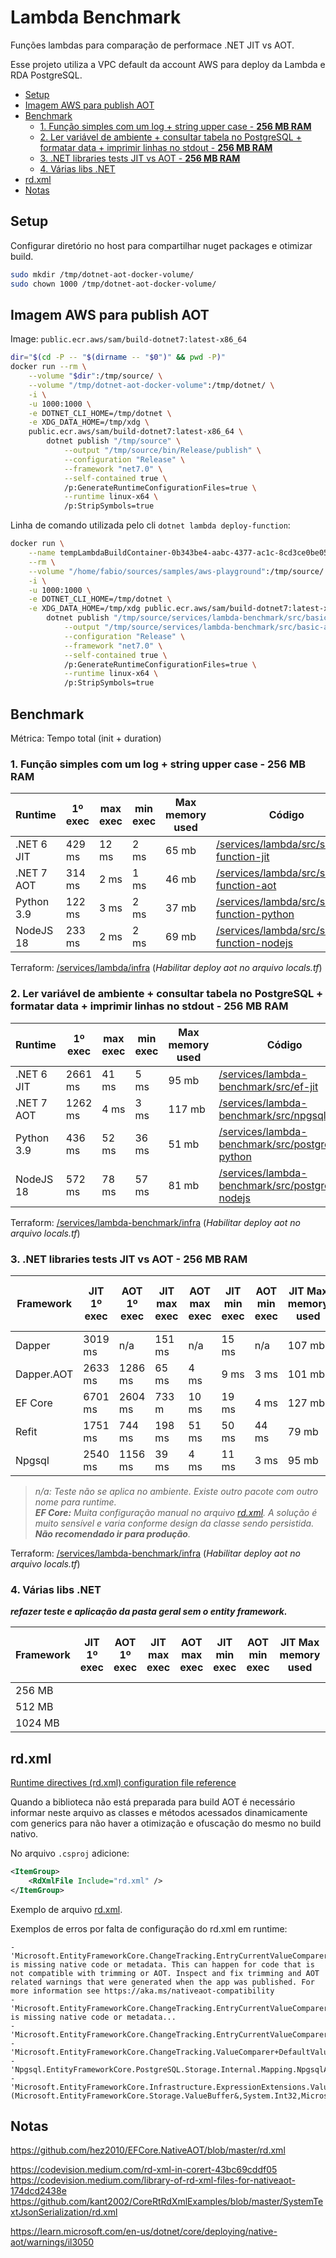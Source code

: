 # Lambda Benchmark

Funções lambdas para comparação de performace .NET JIT vs AOT.

Esse projeto utiliza a VPC default da account AWS para deploy da Lambda e RDA PostgreSQL.

- [Setup](#setup)
- [Imagem AWS para publish AOT](#imagem-aws-para-publish-aot)
- [Benchmark](#benchmark)
  - [1. Função simples com um log + string upper case - **256 MB RAM**](#1-função-simples-com-um-log--string-upper-case---256-mb-ram)
  - [2. Ler variável de ambiente + consultar tabela no PostgreSQL + formatar data + imprimir linhas no stdout - **256 MB RAM**](#2-ler-variável-de-ambiente--consultar-tabela-no-postgresql--formatar-data--imprimir-linhas-no-stdout---256-mb-ram)
  - [3. .NET libraries tests JIT vs AOT - **256 MB RAM**](#3-net-libraries-tests-jit-vs-aot---256-mb-ram)
  - [4. Várias libs .NET](#4-várias-libs-net)
- [rd.xml](#rdxml)
- [Notas](#notas)

## Setup

Configurar diretório no host para compartilhar nuget packages e otimizar build.

```bash
sudo mkdir /tmp/dotnet-aot-docker-volume/
sudo chown 1000 /tmp/dotnet-aot-docker-volume/
```

## Imagem AWS para publish AOT

Image: `public.ecr.aws/sam/build-dotnet7:latest-x86_64`

```bash
dir="$(cd -P -- "$(dirname -- "$0")" && pwd -P)"
docker run --rm \
    --volume "$dir":/tmp/source/ \
    --volume "/tmp/dotnet-aot-docker-volume":/tmp/dotnet/ \
    -i \
    -u 1000:1000 \
    -e DOTNET_CLI_HOME=/tmp/dotnet \
    -e XDG_DATA_HOME=/tmp/xdg \
    public.ecr.aws/sam/build-dotnet7:latest-x86_64 \
        dotnet publish "/tmp/source" \
            --output "/tmp/source/bin/Release/publish" \
            --configuration "Release" \
            --framework "net7.0" \
            --self-contained true \
            /p:GenerateRuntimeConfigurationFiles=true \
            --runtime linux-x64 \
            /p:StripSymbols=true
```

Linha de comando utilizada pelo cli `dotnet lambda deploy-function`:

```bash
docker run \
    --name tempLambdaBuildContainer-0b343be4-aabc-4377-ac1c-8cd3ce0be050 \
    --rm \
    --volume "/home/fabio/sources/samples/aws-playground":/tmp/source/ \
    -i \
    -u 1000:1000 \
    -e DOTNET_CLI_HOME=/tmp/dotnet \
    -e XDG_DATA_HOME=/tmp/xdg public.ecr.aws/sam/build-dotnet7:latest-x86_64 \
        dotnet publish "/tmp/source/services/lambda-benchmark/src/basic-aot" \
            --output "/tmp/source/services/lambda-benchmark/src/basic-aot/bin/Release/net7.0/publish" \
            --configuration "Release" \
            --framework "net7.0" \
            --self-contained true \
            /p:GenerateRuntimeConfigurationFiles=true \
            --runtime linux-x64 \
            /p:StripSymbols=true
```

## Benchmark

Métrica: Tempo total (init + duration)

### 1. Função simples com um log + string upper case - **256 MB RAM**

| Runtime       | 1º exec   | max exec  | min exec  | Max memory used   | Código |
|---------------|-----------|-----------|-----------|-------------------|--------|
| .NET 6 JIT    | 429 ms    | 12 ms     | 2 ms      | 65 mb             | [/services/lambda/src/simple-function-jit](/services/lambda/src/simple-function-jit) |
| .NET 7 AOT    | 314 ms    | 2 ms      | 1 ms      | 46 mb             | [/services/lambda/src/simple-function-aot](/services/lambda/src/simple-function-aot) |
| Python 3.9    | 122 ms    | 3 ms      | 2 ms      | 37 mb             | [/services/lambda/src/simple-function-python](/services/lambda/src/simple-function-python) |
| NodeJS 18     | 233 ms    | 2 ms      | 2 ms      | 69 mb             | [/services/lambda/src/simple-function-nodejs](/services/lambda/src/simple-function-nodejs) |

Terraform: [/services/lambda/infra](/services/lambda/infra) (*Habilitar deploy aot no arquivo locals.tf*)

### 2. Ler variável de ambiente + consultar tabela no PostgreSQL + formatar data + imprimir linhas no stdout - **256 MB RAM**

| Runtime       | 1º exec   | max exec  | min exec  | Max memory used   | Código |
|---------------|-----------|-----------|-----------|-------------------|--------|
| .NET 6 JIT    | 2661 ms   | 41 ms     | 5 ms      | 95 mb             | [/services/lambda-benchmark/src/ef-jit](/services/lambda-benchmark/src/ef-jit) |
| .NET 7 AOT    | 1262 ms   | 4 ms      | 3 ms      | 117 mb            | [/services/lambda-benchmark/src/npgsql-aot](/services/lambda-benchmark/src/npgsql-aot) |
| Python 3.9    | 436 ms    | 52 ms     | 36 ms     | 51 mb             | [/services/lambda-benchmark/src/postgresql-python](/services/lambda-benchmark/src/postgresql-python) |
| NodeJS 18     | 572 ms    | 78 ms     | 57 ms     | 81 mb             | [/services/lambda-benchmark/src/postgresql-nodejs](/services/lambda-benchmark/src/postgresql-nodejs) |

Terraform: [/services/lambda-benchmark/infra](/services/lambda-benchmark/infra) (*Habilitar deploy aot no arquivo locals.tf*)

### 3. .NET libraries tests JIT vs AOT - **256 MB RAM**

| Framework     | JIT 1º exec   | AOT 1º exec   | JIT max exec  | AOT max exec  | JIT min exec  | AOT min exec  | JIT Max memory used   | AOT Max memory used   |
|---------------|---------------|---------------|---------------|---------------|---------------|---------------|-----------------------|-----------------------|
| Dapper        | 3019 ms       | n/a           | 151 ms        | n/a           | 15 ms         | n/a           | 107 mb                | n/a                   |
| Dapper.AOT    | 2633 ms       | 1286 ms       | 65 ms         | 4 ms          | 9 ms          | 3 ms          | 101 mb                | 115 mb                |
| EF Core       | 6701 ms       | 2604 ms       | 733 m         | 10 ms         | 19 ms         | 4 ms          | 127 mb                | 182 mb                |
| Refit         | 1751 ms       | 744 ms        | 198 ms        | 51 ms         | 50 ms         | 44 ms         | 79 mb                 | 60 mb                 |
| Npgsql        | 2540 ms       | 1156 ms       | 39 ms         | 4 ms          | 11 ms         | 3 ms          | 95 mb                 | 116 mb                |

> *n/a: Teste não se aplica no ambiente. Existe outro pacote com outro nome para runtime.*  
> ***EF Core:** Muita configuração manual no arquivo [rd.xml](src/ef-aot/rd.xml). A solução é muito sensível e varia conforme design da classe sendo persistida. **Não recomendado ir para produção**.*

Terraform: [/services/lambda-benchmark/infra](/services/lambda-benchmark/infra) (*Habilitar deploy aot no arquivo locals.tf*)

### 4. Várias libs .NET

***refazer teste e aplicação da pasta geral sem o entity framework.***

| Framework | JIT 1º exec   | AOT 1º exec   | JIT max exec  | AOT max exec  | JIT min exec  | AOT min exec  | JIT Max memory used   | AOT Max memory used   |
|-----------|---------------|---------------|---------------|---------------|---------------|---------------|-----------------------|-----------------------|
| 256 MB    | |
| 512 MB    | |
| 1024 MB   | |

## rd.xml

[Runtime directives (rd.xml) configuration file reference](https://learn.microsoft.com/en-us/windows/uwp/dotnet-native/runtime-directives-rd-xml-configuration-file-reference)

Quando a biblioteca não está preparada para build AOT é necessário informar neste arquivo as classes e métodos acessados dinamicamente com generics para não haver a otimização e ofuscação do mesmo no build nativo.

No arquivo `.csproj` adicione:

```xml
<ItemGroup>
    <RdXmlFile Include="rd.xml" />
</ItemGroup>
```

Exemplo de arquivo [rd.xml](src/ef-aot/rd.xml).

Exemplos de erros por falta de configuração do rd.xml em runtime:

```log
- 'Microsoft.EntityFrameworkCore.ChangeTracking.EntryCurrentValueComparer`1[System.Guid]' is missing native code or metadata. This can happen for code that is not compatible with trimming or AOT. Inspect and fix trimming and AOT related warnings that were generated when the app was published. For more information see https://aka.ms/nativeaot-compatibility
- 'Microsoft.EntityFrameworkCore.ChangeTracking.EntryCurrentValueComparer`1[System.Guid]' is missing native code or metadata...
- 'Microsoft.EntityFrameworkCore.ChangeTracking.EntryCurrentValueComparer`1[System.Guid]'...
- 'Microsoft.EntityFrameworkCore.ChangeTracking.ValueComparer+DefaultValueComparer`1[System.Guid]'...
- 'Npgsql.EntityFrameworkCore.PostgreSQL.Storage.Internal.Mapping.NpgsqlArrayArrayTypeMapping+SingleDimensionalArrayComparer`1[Microsoft.EntityFrameworkCore.LTree]'...
- 'Microsoft.EntityFrameworkCore.Infrastructure.ExpressionExtensions.ValueBufferTryReadValue[System.Guid](Microsoft.EntityFrameworkCore.Storage.ValueBuffer&,System.Int32,Microsoft.EntityFrameworkCore.Metadata.IPropertyBase)'...
```


## Notas

https://github.com/hez2010/EFCore.NativeAOT/blob/master/rd.xml

https://codevision.medium.com/rd-xml-in-corert-43bc69cddf05
https://codevision.medium.com/library-of-rd-xml-files-for-nativeaot-174dcd2438e
https://github.com/kant2002/CoreRtRdXmlExamples/blob/master/SystemTextJsonSerialization/rd.xml

https://learn.microsoft.com/en-us/dotnet/core/deploying/native-aot/warnings/il3050
